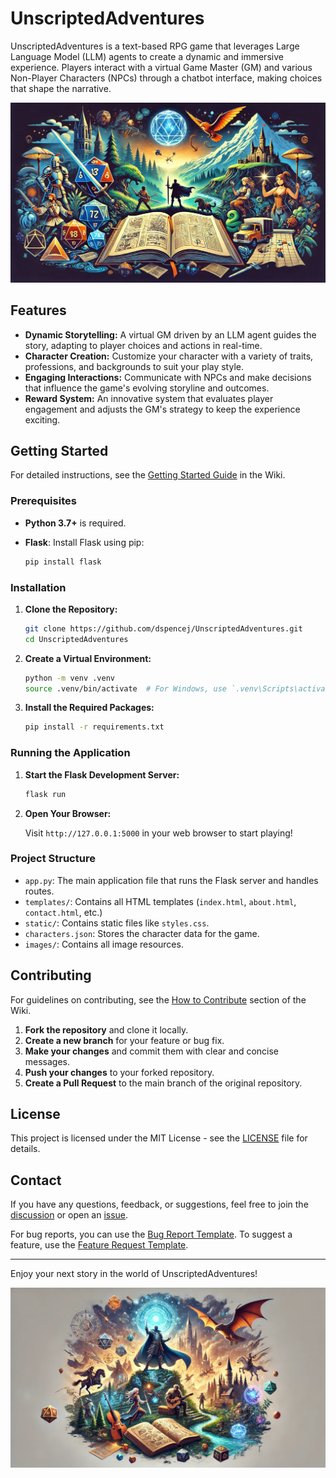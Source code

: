 
# UnscriptedAdventures

UnscriptedAdventures is a text-based RPG game that leverages Large Language Model (LLM) agents to create a dynamic and immersive experience. Players interact with a virtual Game Master (GM) and various Non-Player Characters (NPCs) through a chatbot interface, making choices that shape the narrative.

![UnscriptedAdventures Preview](https://raw.githubusercontent.com/dspencej/UnscriptedAdventures/refs/heads/main/images/social_preview.png)

## Features

- **Dynamic Storytelling:** A virtual GM driven by an LLM agent guides the story, adapting to player choices and actions in real-time.
- **Character Creation:** Customize your character with a variety of traits, professions, and backgrounds to suit your play style.
- **Engaging Interactions:** Communicate with NPCs and make decisions that influence the game's evolving storyline and outcomes.
- **Reward System:** An innovative system that evaluates player engagement and adjusts the GM's strategy to keep the experience exciting.
  
## Getting Started

For detailed instructions, see the [Getting Started Guide](https://github.com/dspencej/UnscriptedAdventures/wiki/Getting-Started-Guide) in the Wiki.

### Prerequisites

- **Python 3.7+** is required.
- **Flask**: Install Flask using pip:

  ```bash
  pip install flask
  ```

### Installation

1. **Clone the Repository:**

   ```bash
   git clone https://github.com/dspencej/UnscriptedAdventures.git
   cd UnscriptedAdventures
   ```

2. **Create a Virtual Environment:**

   ```bash
   python -m venv .venv
   source .venv/bin/activate  # For Windows, use `.venv\Scripts\activate`
   ```

3. **Install the Required Packages:**

   ```bash
   pip install -r requirements.txt
   ```

### Running the Application

1. **Start the Flask Development Server:**

   ```bash
   flask run
   ```

2. **Open Your Browser:**

   Visit `http://127.0.0.1:5000` in your web browser to start playing!

### Project Structure

- `app.py`: The main application file that runs the Flask server and handles routes.
- `templates/`: Contains all HTML templates (`index.html`, `about.html`, `contact.html`, etc.)
- `static/`: Contains static files like `styles.css`.
- `characters.json`: Stores the character data for the game.
- `images/`: Contains all image resources.

## Contributing

For guidelines on contributing, see the [How to Contribute](https://github.com/dspencej/UnscriptedAdventures/wiki/How-to-Contribute) section of the Wiki.

1. **Fork the repository** and clone it locally.
2. **Create a new branch** for your feature or bug fix.
3. **Make your changes** and commit them with clear and concise messages.
4. **Push your changes** to your forked repository.
5. **Create a Pull Request** to the main branch of the original repository.

## License

This project is licensed under the MIT License - see the [LICENSE](LICENSE) file for details.

## Contact

If you have any questions, feedback, or suggestions, feel free to join the [discussion](https://github.com/dspencej/UnscriptedAdventures/discussions) or open an [issue](https://github.com/dspencej/UnscriptedAdventures/issues/new).

For bug reports, you can use the [Bug Report Template](https://github.com/dspencej/UnscriptedAdventures/issues/new?assignees=&labels=&template=bug_report.md&title=Bug%3A). To suggest a feature, use the [Feature Request Template](https://github.com/dspencej/UnscriptedAdventures/issues/new?assignees=&labels=&template=feature_request.md&title=Feature+Request%3A).

---

Enjoy your next story in the world of UnscriptedAdventures!

![UnscriptedAdventures Preview](https://raw.githubusercontent.com/dspencej/UnscriptedAdventures/refs/heads/main/images/social_preview_2.png)
